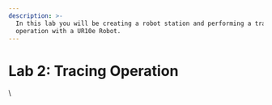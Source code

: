 ```yaml
---
description: >-
  In this lab you will be creating a robot station and performing a tracing
  operation with a UR10e Robot.
---
```


# Lab 2: Tracing Operation

\






